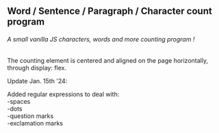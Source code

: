 <h2>Word / Sentence / Paragraph / Character count program</h2>

<h6>A small vanilla JS characters, words and more counting program !</h6>

The counting element is centered and aligned on the page horizontally, through display: flex.

Update Jan. 15th '24:</br>

Added regular expressions to deal with:</br>
  -spaces</br>
  -dots</br>
  -question marks</br>
  -exclamation marks</br>
